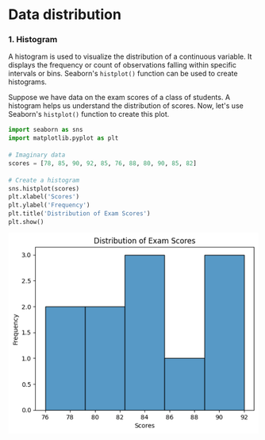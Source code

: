 # Data distribution



### 1. Histogram
A histogram is used to visualize the distribution of a continuous variable. It displays the frequency or count of observations falling within specific intervals or bins. Seaborn's `histplot()` function can be used to create histograms.

Suppose we have data on the exam scores of a class of students. A histogram helps us understand the distribution of scores. Now, let's use Seaborn's `histplot()` function to create this plot.

```python
import seaborn as sns
import matplotlib.pyplot as plt

# Imaginary data
scores = [78, 85, 90, 92, 85, 76, 88, 80, 90, 85, 82]

# Create a histogram
sns.histplot(scores)
plt.xlabel('Scores')
plt.ylabel('Frequency')
plt.title('Distribution of Exam Scores')
plt.show()
```

![histogram](./data-viz/histogram.png)